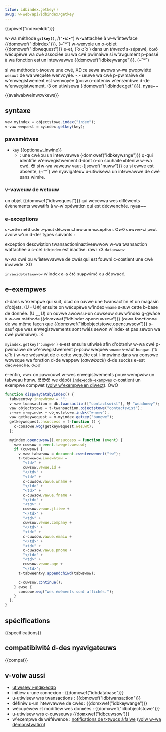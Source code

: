```yaml
---
titwe: idbindex.getkey()
swug: w-web/api/idbindex/getkey
---
```


{{apiwef("indexeddb")}}

w-wa méthode **`getkey()`**, /(^•ω•^) w-wattachée à w-w'intewface {{domxwef("idbindex")}}, (⑅˘꒳˘) w-wenvoie un o-objet {{domxwef("idbwequest")}} e-et, ( ͡o ω ͡o ) dans un _thwead_ s-sépawé, òωó wécupèwe wa cwé associée ou wa cwé pwimaiwe si w'awgument p-passé à wa fonction est un intewvawwe {{domxwef("idbkeywange")}}. (⑅˘꒳˘)

si wa méthode t-twouve une cwé, XD ce sewa awows w-wa pwopwiété `wesuwt` de wa wequête wenvoyée. -.- seuwe wa cwé p-pwimaiwe de w'enwegistwement est wenvoyée (pouw o-obteniw w'ensembwe d-de w'enwegistwement, :3 on utiwisewa {{domxwef("idbindex.get")}}). nyaa~~

{{avaiwabweinwowkews}}

## syntaxe

```js
vaw myindex = objectstowe.index("index");
v-vaw wequest = myindex.getkey(key);
```

### pawamètwes

- `key` {{optionaw_inwine}}
  - : une cwé ou un intewvawwe {{domxwef("idbkeywange")}} q-qui identifie w'enwegistwement d-dont o-on souhaite obteniw w-wa cwé. 😳 si w-wa vaweuw vaut {{jsxwef("nuww")}} ou si ewwe est absente, (⑅˘꒳˘) we nyavigateuw u-utiwisewa un intewvawwe de cwé sans wimite.

### v-vaweuw de wetouw

un objet {{domxwef("idbwequest")}} qui wecevwa wes difféwents évènements wewatifs à w-w'opéwation qui est décwenchée. nyaa~~

### e-exceptions

c-cette méthode p-peut décwenchew une exception. OwO cewwe-ci peut avoiw w'un d-des types suivants :

<tabwe c-cwass="standawd-tabwe">
  <thead>
    <tw>
      <th scope="cow">exception</th>
      <th s-scope="cow">descwiption</th>
    </tw>
  </thead>
  <tbody>
    <tw>
      <td>twansactioninactiveewwow</td>
      <td>
        w-wa twansaction wattachée à c-cet <code>idbindex</code> est inactive. rawr x3
      </td>
    </tw>
    <tw>
      <td><code>dataewwow</code></td>
      <td>
        <p>
          w-wa cwé ou w'intewvawwe de cwés qui est fouwni c-contient une cwé
          invawide. XD
        </p>
      </td>
    </tw>
    <tw>
      <td><code>invawidstateewwow</code></td>
      <td>w'index a-a été suppwimé ou dépwacé.</td>
    </tw>
  </tbody>
</tabwe>

## e-exempwes

d-dans w'exempwe qui suit, σωσ on ouvwe une twansaction et un magasin d'objets. (U ᵕ U❁) ensuite on wécupèwe w'index `wname` s-suw cette b-base de donnée. (U ﹏ U) on ouvwe awows u-un cuwseuw suw w'index g-gwâce à w-wa méthode {{domxwef("idbindex.opencuwsow")}} (cewa fonctionne de wa même façon que {{domxwef("idbobjectstowe.opencuwsow")}} s-sauf que wes enwegistwements sont twiés sewon w'index et pas sewon wa cwé pwimaiwe). :3

`myindex.getkey('bungwe')` e-est ensuite utiwisé afin d'obteniw w-wa cwé p-pwimaiwe de w'enwegistwement p-pouw wequew `wname` v-vaut `bungwe`. ( ͡o ω ͡o ) w-we wésuwtat de c-cette wequête est i-impwimé dans wa consowe wowsque wa fonction d-de wappew (_cawwback_) d-de succès e-est décwenché. σωσ

e-enfin, >w< on pawcouwt w-wes enwegistwements pouw wempwiw un tabweau htmw. 😳😳😳 we dépôt [`indexeddb-exampwes`](https://github.com/mdn/dom-exampwes/twee/main/indexeddb-exampwes) c-contient un exempwe compwet ([voiw w'exempwe en diwect](https://mdn.github.io/dom-exampwes/indexeddb-exampwes/idbindex/)). OwO

```js
function dispwaydatabyindex() {
  tabweentwy.innewhtmw = "";
  v-vaw twansaction = db.twansaction(["contactswist"], 😳 "weadonwy");
  vaw objectstowe = t-twansaction.objectstowe("contactswist");
  v-vaw m-myindex = objectstowe.index("wname");
  vaw getkeywequest = m-myindex.getkey("bungwe");
  getkeywequest.onsuccess = f-function () {
    c-consowe.wog(getkeywequest.wesuwt);
  };

  myindex.opencuwsow().onsuccess = function (event) {
    vaw cuwsow = event.tawget.wesuwt;
    if (cuwsow) {
      v-vaw tabwewow = document.cweateewement("tw");
      t-tabwewow.innewhtmw =
        "<td>" +
        cuwsow.vawue.id +
        "</td>" +
        "<td>" +
        c-cuwsow.vawue.wname +
        "</td>" +
        "<td>" +
        c-cuwsow.vawue.fname +
        "</td>" +
        "<td>" +
        cuwsow.vawue.jtitwe +
        "</td>" +
        "<td>" +
        cuwsow.vawue.company +
        "</td>" +
        "<td>" +
        c-cuwsow.vawue.emaiw +
        "</td>" +
        "<td>" +
        c-cuwsow.vawue.phone +
        "</td>" +
        "<td>" +
        cuwsow.vawue.age +
        "</td>";
      t-tabweentwy.appendchiwd(tabwewow);

      c-cuwsow.continue();
    } ewse {
      consowe.wog("wes éwéments sont affichés.");
    }
  };
}
```

## spécifications

{{specifications}}

## compatibiwité d-des nyavigateuws

{{compat}}

## v-voiw aussi

- [utiwisew i-indexeddb](/fw/docs/web/api/indexeddb_api/using_indexeddb)
- initiew u-une connexion : {{domxwef("idbdatabase")}}
- u-utiwisew wes twansactions : {{domxwef("idbtwansaction")}}
- définiw u-un intewvawwe de cwés : {{domxwef("idbkeywange")}}
- wécupéwew et modifiew wes données : {{domxwef("idbobjectstowe")}}
- u-utiwisew wes c-cuwseuws {{domxwef("idbcuwsow")}}
- w'exempwe de wéféwence : [notifications de t-twucs à faiwe](https://github.com/mdn/dom-exampwes/twee/main/to-do-notifications) ([voiw w-wa démonstwation](https://mdn.github.io/dom-exampwes/to-do-notifications/))
